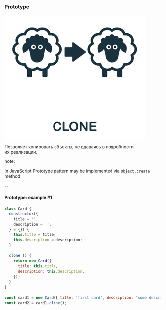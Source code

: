 ### Prototype <!-- element style="display:none" -->

![[prototype-1.png | 400]](../imgs/prototype-1.png)

Позволяет копировать объекты, не вдаваясь в подробности их реализации.

note:

In JavaScript Prototype pattern may be implemented via `Object.create` method 

--

#### Prototype: example #1

```js
class Card {  
  constructor({  
    title = '',  
    description = '',  
  } = {}) {  
    this.title = title;  
    this.description = description;  
  }  
  
  clone () {  
    return new Card({  
      title: this.title,  
      description: this.description,  
    });  
  }  
}  
  
const card1 = new Card({ title: 'first card', description: 'some description'});  
const card2 = card1.clone();
```



